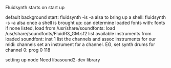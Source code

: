 Fluidsynth starts on start up

default background start: fluidsynth -is -a alsa
to bring up a shell: fluidsynth -s -a alsa 
once a shell is brought up:
  can determine loaded fonts with: fonts
  if none listed, load from /usr/share/soundfonts: load /usr/share/soundfonts/FluidR3_GM.sf2
  list available instruments from loaded soundfont: inst 1
  list the channels and assoc instruments for our midi: channels
  set an instrument for a channel. EG, set synth drums for channel 0: prog 0 118

  
setting up node
Need libasound2-dev library
